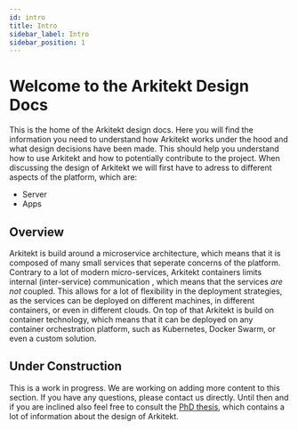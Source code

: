```yaml
---
id: intro
title: Intro
sidebar_label: Intro
sidebar_position: 1
---
```


# Welcome to the Arkitekt Design Docs

This is the home of the Arkitekt design docs. Here you will find the information you need to understand how Arkitekt works under the hood and
what design decisions have been made. This should help you understand how to use Arkitekt and how to potentially contribute to the project. 
When discussing the design of Arkitekt we will first have to adress to different aspects of the platform, which are:

- Server
- Apps


## Overview

Arkitekt is build around a microservice architecture, which means that it is composed of many small services that seperate concerns of the platform. Contrary to a lot of modern micro-services, Arkitekt containers limits internal (inter-service) communication , which means that the services _are not_ coupled. This allows for a lot of flexibility in the deployment strategies, as the services can be deployed on different machines, in different containers, or even in different clouds. On top of that Arkitekt is build on container technology, which means that it can be deployed on any container orchestration platform, such as Kubernetes, Docker Swarm, or even a custom solution.




## Under Construction

This is a work in progress. We are working on adding more content to this section. If you have any questions, please contact us directly.
Until then and if you are inclined also feel free to consult the [PhD thesis](/thesis.pdf), which contains a lot of information about the design of Arkitekt.
